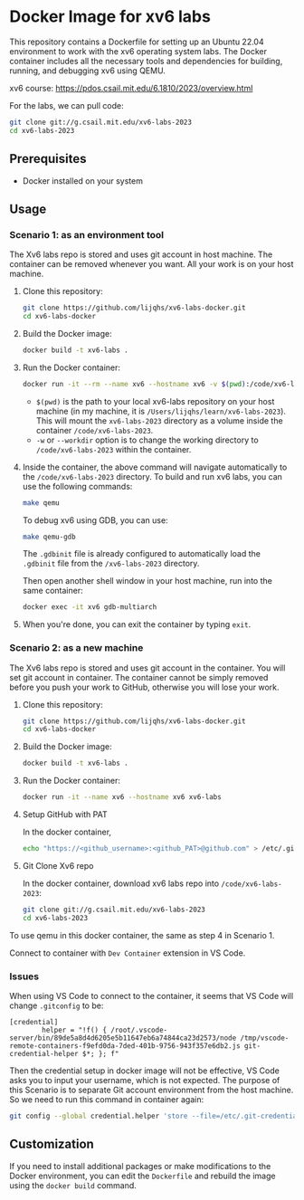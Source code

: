# Docker Image for xv6 labs

This repository contains a Dockerfile for setting up an Ubuntu 22.04 environment to work with the xv6 operating system labs. The Docker container includes all the necessary tools and dependencies for building, running, and debugging xv6 using QEMU.

xv6 course: https://pdos.csail.mit.edu/6.1810/2023/overview.html

For the labs, we can pull code:

```sh
git clone git://g.csail.mit.edu/xv6-labs-2023
cd xv6-labs-2023
```

## Prerequisites

- Docker installed on your system

## Usage

### Scenario 1: as an environment tool

The Xv6 labs repo is stored and uses git account in host machine. The container can be removed whenever you want. All your work is on your host machine.

1. Clone this repository:

   ```sh
   git clone https://github.com/lijqhs/xv6-labs-docker.git
   cd xv6-labs-docker
   ```

2. Build the Docker image:

   ```sh
   docker build -t xv6-labs .
   ```

3. Run the Docker container:

   ```sh
   docker run -it --rm --name xv6 --hostname xv6 -v $(pwd):/code/xv6-labs-2023 -w /code/xv6-labs-2023 xv6-labs
   ```

   - `$(pwd)` is the path to your local xv6-labs repository on your host machine (in my machine, it is `/Users/lijqhs/learn/xv6-labs-2023`). This will mount the `xv6-labs-2023` directory as a volume inside the container `/code/xv6-labs-2023`.
   - `-w` or `--workdir` option is to change the working directory to `/code/xv6-labs-2023` within the container.

4. Inside the container, the above command will navigate automatically to the `/code/xv6-labs-2023` directory. To build and run xv6 labs, you can use the following commands:

   ```sh
   make qemu
   ```

   To debug xv6 using GDB, you can use:

   ```sh
   make qemu-gdb
   ```

   The `.gdbinit` file is already configured to automatically load the `.gdbinit` file from the `/xv6-labs-2023` directory.

   Then open another shell window in your host machine, run into the same container:

   ```sh
   docker exec -it xv6 gdb-multiarch
   ```

5. When you're done, you can exit the container by typing `exit`.



### Scenario 2: as a new machine

The Xv6 labs repo is stored and uses git account in the container. You will set git account in container. The container cannot be simply removed before you push your work to GitHub, otherwise you will lose your work.

1. Clone this repository:

   ```sh
   git clone https://github.com/lijqhs/xv6-labs-docker.git
   cd xv6-labs-docker
   ```

2. Build the Docker image:

   ```sh
   docker build -t xv6-labs .
   ```

3. Run the Docker container:

   ```sh
   docker run -it --name xv6 --hostname xv6 xv6-labs
   ```

4. Setup GitHub with PAT

   In the docker container, 

   ```sh
   echo "https://<github_username>:<github_PAT>@github.com" > /etc/.git-credentials
   ```

5. Git Clone Xv6 repo

   In the docker container, download xv6 labs repo into `/code/xv6-labs-2023`:

   ```sh
   git clone git://g.csail.mit.edu/xv6-labs-2023
   cd xv6-labs-2023
   ```

To use qemu in this docker container, the same as step 4 in Scenario 1.

Connect to container with `Dev Container` extension in VS Code.

### Issues

When using VS Code to connect to the container, it seems that VS Code will change `.gitconfig` to be:

```
[credential]
        helper = "!f() { /root/.vscode-server/bin/89de5a8d4d6205e5b11647eb6a74844ca23d2573/node /tmp/vscode-remote-containers-f9efd0da-7ded-401b-9756-943f357e6db2.js git-credential-helper $*; }; f"
```

Then the credential setup in docker image will not be effective, VS Code asks you to input your username, which is not expected. The purpose of this Scenario is to separate Git account environment from the host machine. So we need to run this command in container again:

```sh
git config --global credential.helper 'store --file=/etc/.git-credentials'
```

## Customization

If you need to install additional packages or make modifications to the Docker environment, you can edit the `Dockerfile` and rebuild the image using the `docker build` command.
